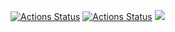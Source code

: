 [![Actions Status](https://github.com/guilyx/guilyx/workflows/wakatime-stats/badge.svg)](https://github.com/danyambuehl/danyambuehl/actions)
[![Actions Status](https://github.com/guilyx/guilyx/workflows/update-gh-activity/badge.svg)](https://github.com/danyambuehl/danyambuehl/actions)
![](https://visitor-badge.glitch.me/badge?page_id=guilyx.guilyx)
